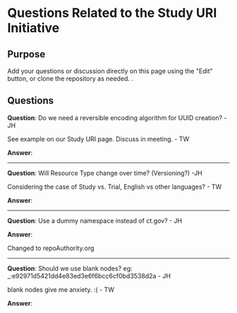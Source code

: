 # Questions Related to the Study URI Initiative

## Purpose
Add your questions or discussion directly on this page using the "Edit" button, 
or clone the repository as needed. 
.

## Questions

**Question**: Do we need a reversible encoding algorithm for UUID creation? -JH

See example on our Study URI page. Discuss in meeting. - TW


**Answer**:

---

**Question**: Will Resource Type change over time? (Versioning?) -JH

Considering the case of Study vs. Trial, English vs other languages? - TW

**Answer**:

  
---

**Question**: Use a dummy namespace instead of ct.gov? - JH

**Answer**:

Changed to repoAuthority.org


---

**Question**: Should we use blank nodes? eg: _:e92971d5421dd4e83ed3e6f6bcc6cf0bd3538d2a - JH

blank nodes give me anxiety. :(   - TW

**Answer**:



